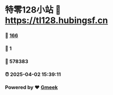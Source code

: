 # 特零128小站 :link: https://tl128.hubingsf.cn 
### :page_facing_up: [166](https://tl128.hubingsf.cn/tag.html) 
### :speech_balloon: 1 
### :hibiscus: 578383 
### :alarm_clock: 2025-04-02 15:39:11 
### Powered by :heart: [Gmeek](https://github.com/Meekdai/Gmeek)
